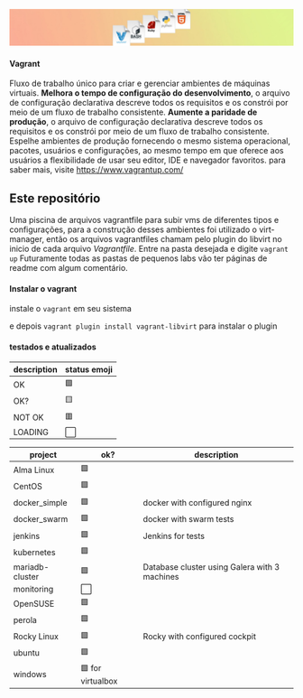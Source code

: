 ![imagem](.asciiart/capa.jpg)
#### Vagrant
Fluxo de trabalho único para criar e gerenciar ambientes de máquinas virtuais. **Melhora o tempo de configuração do desenvolvimento**, o arquivo de configuração declarativa descreve todos os requisitos e os constrói por meio de um fluxo de trabalho consistente. **Aumente a paridade de produção**, o arquivo de configuração declarativa descreve todos os requisitos e os constrói por meio de um fluxo de trabalho consistente. Espelhe ambientes de produção fornecendo o mesmo sistema operacional, pacotes, usuários e configurações, ao mesmo tempo em que oferece aos usuários a flexibilidade de usar seu editor, IDE e navegador favoritos. para saber mais, visite https://www.vagrantup.com/

## Este repositório
Uma piscina de arquivos vagrantfile para subir vms de diferentes tipos e configurações, para a construção desses ambientes foi utilizado o virt-manager, então os arquivos vagrantfiles chamam pelo plugin do libvirt no inicio de cada arquivo *Vagrantfile*. Entre na pasta desejada e digite `vagrant up`
Futuramente todas as pastas de pequenos labs vão ter páginas de readme com algum comentário.

#### Instalar o vagrant
instale o `vagrant` em seu sistema

e depois `vagrant plugin install vagrant-libvirt` para instalar o plugin

#### testados e atualizados

| description | status emoji |
| --- | --- |
| OK | 🟩|
| OK? | 🟨 |
| NOT OK | 🟥 |
| LOADING | ⬜ |


| project | ok? | description |
| --- | --- | --- |
| Alma Linux | 🟩 |  |
| CentOS | 🟩 |  |
| docker_simple | 🟩 | docker with configured nginx |
| docker_swarm | 🟩 | docker with swarm tests |
| jenkins | 🟩 | Jenkins for tests |
| kubernetes | 🟩 |  |
| mariadb-cluster | 🟩 | Database cluster using Galera with 3 machines |
| monitoring | ⬜ |  |
| OpenSUSE | 🟩 |  |
| perola | 🟩 |  |
| Rocky Linux | 🟩 | Rocky with configured cockpit |
| ubuntu | 🟩 |  |
| windows | 🟩 for virtualbox |  |

